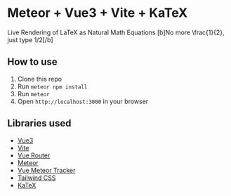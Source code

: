 # Meteor + Vue3 + Vite + KaTeX

Live Rendering of LaTeX as Natural Math Equations
[b]No more \frac{1}{2}, just type 1/2[/b]

## How to use

1. Clone this repo
2. Run `meteor npm install`
3. Run `meteor`
4. Open `http://localhost:3000` in your browser

## Libraries used

- [Vue3](https://v3.vuejs.org/)
- [Vite](https://vitejs.dev/)
- [Vue Router](https://next.router.vuejs.org/)
- [Meteor](https://www.meteor.com/)
- [Vue Meteor Tracker](https://github.com/meteor-vue/vue-meteor-tracker)
- [Tailwind CSS](https://tailwindcss.com/)
- [KaTeX](https://katex.org/)
